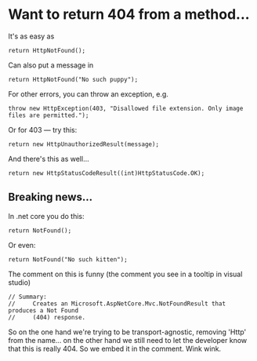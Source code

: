 # Want to return 404 from a method...

It's as easy as 

	return HttpNotFound();

Can also put a message in

	return HttpNotFound("No such puppy");

For other errors, you can throw an exception, e.g.

	throw new HttpException(403, "Disallowed file extension. Only image files are permitted.");

   
Or for 403 &mdash; try this:

	return new HttpUnauthorizedResult(message);

    
And there's this as well...

	return new HttpStatusCodeResult((int)HttpStatusCode.OK);

## Breaking news...

In .net core you do this:

	return NotFound();

Or even:

	return NotFound("No such kitten");


The comment on this is funny (the comment you see in a tooltip in visual studio)

	// Summary:
	//     Creates an Microsoft.AspNetCore.Mvc.NotFoundResult that produces a Not Found
	//     (404) response.

So on the one hand we're trying to be transport-agnostic, removing 'Http' from the name... on the other hand we still need to let the developer know that this is really 404. So we embed it in the comment. Wink wink.
